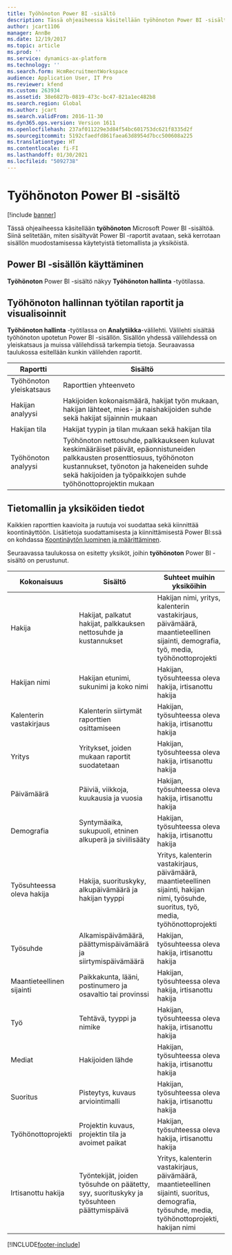 ```yaml
---
title: Työhönoton Power BI -sisältö
description: Tässä ohjeaiheessa käsitellään työhönoton Power BI -sisältöä.
author: jcart1106
manager: AnnBe
ms.date: 12/19/2017
ms.topic: article
ms.prod: ''
ms.service: dynamics-ax-platform
ms.technology: ''
ms.search.form: HcmRecruitmentWorkspace
audience: Application User, IT Pro
ms.reviewer: kfend
ms.custom: 263934
ms.assetid: 38e6827b-0819-473c-bc47-821a1ec482b8
ms.search.region: Global
ms.author: jcart
ms.search.validFrom: 2016-11-30
ms.dyn365.ops.version: Version 1611
ms.openlocfilehash: 237af011229e3d84f54bc601753dc621f8335d2f
ms.sourcegitcommit: 5192cfaedfd861faea63d8954d7bcc500608a225
ms.translationtype: HT
ms.contentlocale: fi-FI
ms.lasthandoff: 01/30/2021
ms.locfileid: "5092738"
---
```

# <a name="recruiting-power-bi-content"></a>Työhönoton Power BI -sisältö

[!include [banner](../includes/banner.md)]

Tässä ohjeaiheessa käsitellään **työhönoton** Microsoft Power BI -sisältöä. Siinä selitetään, miten sisältyvät Power BI -raportit avataan, sekä kerrotaan sisällön muodostamisessa käytetyistä tietomallista ja yksiköistä.

## <a name="accessing-the-power-bi-content"></a>Power BI -sisällön käyttäminen
**Työhönoton** Power BI -sisältö näkyy **Työhönoton hallinta** -työtilassa.

## <a name="reports-and-visuals-in-the-recruitment-management-workspace"></a>Työhönoton hallinnan työtilan raportit ja visualisoinnit
**Työhönoton hallinta** -työtilassa on **Analytiikka**-välilehti. Välilehti sisältää työhönoton upotetun Power BI -sisällön. Sisällön yhdessä välilehdessä on yleiskatsaus ja muissa välilehdissä tarkempia tietoja. Seuraavassa taulukossa esitellään kunkin välilehden raportit.

| Raportti               | Sisältö |
|----------------------|----------|
| Työhönoton yleiskatsaus | Raporttien yhteenveto |
| Hakijan analyysi   | Hakijoiden kokonaismäärä, hakijat työn mukaan, hakijan lähteet, mies- ja naishakijoiden suhde sekä hakijat sijainnin mukaan |
| Hakijan tila     | Hakijat tyypin ja tilan mukaan sekä hakijan tila |
| Työhönoton analyysi  | Työhönoton nettosuhde, palkkaukseen kuluvat keskimääräiset päivät, epäonnistuneiden palkkausten prosenttiosuus, työhönoton kustannukset, työnoton ja hakeneiden suhde sekä hakijoiden ja työpaikkojen suhde työhönottoprojektin mukaan |

## <a name="understanding-the-data-model-and-entities"></a>Tietomallin ja yksiköiden tiedot
Kaikkien raporttien kaavioita ja ruutuja voi suodattaa sekä kiinnittää koontinäyttöön. Lisätietoja suodattamisesta ja kiinnittämisestä Power BI:ssä on kohdassa [Koontinäytön luominen ja määrittäminen](https://powerbi.microsoft.com/guided-learning/powerbi-learning-4-2-create-configure-dashboards).

Seuraavassa taulukossa on esitetty yksiköt, joihin **työhönoton** Power BI -sisältö on perustunut.

| Kokonaisuus               | Sisältö                                                         | Suhteet muihin yksiköihin |
|----------------------|------------------------------------------------------------------|-----------------------------------|
| Hakija            | Hakijat, palkatut hakijat, palkkauksen nettosuhde ja kustannukset          | Hakijan nimi, yritys, kalenterin vastakirjaus, päivämäärä, maantieteellinen sijainti, demografia, työ, media, työhönottoprojekti |
| Hakijan nimi       | Hakijan etunimi, sukunimi ja koko nimi                   | Hakijan, työsuhteessa oleva hakija, irtisanottu hakija |
| Kalenterin vastakirjaus      | Kalenterin siirtymät raporttien osittamiseen                                | Hakijan, työsuhteessa oleva hakija, irtisanottu hakija |
| Yritys               | Yritykset, joiden mukaan raportit suodatetaan                                   | Hakijan, työsuhteessa oleva hakija, irtisanottu hakija |
| Päivämäärä                 | Päiviä, viikkoja, kuukausia ja vuosia                                   | Hakijan, työsuhteessa oleva hakija, irtisanottu hakija |
| Demografia         | Syntymäaika, sukupuoli, etninen alkuperä ja siviilisääty         | Hakijan, työsuhteessa oleva hakija, irtisanottu hakija |
| Työsuhteessa oleva hakija   | Hakija, suorituskyky, alkupäivämäärä ja hakijan tyyppi           | Yritys, kalenterin vastakirjaus, päivämäärä, maantieteellinen sijainti, hakijan nimi, työsuhde, suoritus, työ, media, työhönottoprojekti |
| Työsuhde           | Alkamispäivämäärä, päättymispäivämäärä ja siirtymispäivämäärä                        | Hakijan, työsuhteessa oleva hakija, irtisanottu hakija |
| Maantieteellinen sijainti  | Paikkakunta, lääni, postinumero ja osavaltio tai provinssi                 | Hakijan, työsuhteessa oleva hakija, irtisanottu hakija |
| Työ                  | Tehtävä, tyyppi ja nimike                                        | Hakijan, työsuhteessa oleva hakija, irtisanottu hakija |
| Mediat                | Hakijoiden lähde                                             | Hakijan, työsuhteessa oleva hakija, irtisanottu hakija |
| Suoritus          | Pisteytys, kuvaus arviointimalli                            | Hakijan, työsuhteessa oleva hakija, irtisanottu hakija |
| Työhönottoprojekti  | Projektin kuvaus, projektin tila ja avoimet paikat                | Hakijan, työsuhteessa oleva hakija, irtisanottu hakija |
| Irtisanottu hakija | Työntekijät, joiden työsuhde on päätetty, syy, suorituskyky ja työsuhteen päättymispäivä | Yritys, kalenterin vastakirjaus, päivämäärä, maantieteellinen sijainti, suoritus, demografia, työsuhde, media, työhönottoprojekti, hakijan nimi |


[!INCLUDE[footer-include](../../../includes/footer-banner.md)]